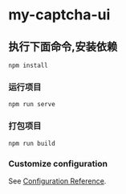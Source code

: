 # my-captcha-ui

## 执行下面命令,安装依赖
```
npm install
```

### 运行项目
```
npm run serve
```

### 打包项目
```
npm run build
```

### Customize configuration
See [Configuration Reference](https://cli.vuejs.org/config/).
